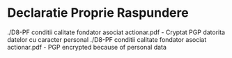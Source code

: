 # Declaratie Proprie Raspundere

./D8-PF conditii calitate fondator asociat actionar.pdf - Cryptat PGP datorita datelor cu caracter personal
./D8-PF conditii calitate fondator asociat actionar.pdf - PGP encrypted because of personal data
